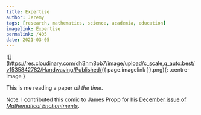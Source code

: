 ```yaml
---
title: Expertise
author: Jeremy
tags: [research, mathematics, science, academia, education]
imagelink: Expertise
permalink: /405
date: 2021-03-05
---
```


![](https://res.cloudinary.com/dh3hm8pb7/image/upload/c_scale,q_auto:best/v1535842782/Handwaving/Published/{{ page.imagelink }}.png){: .centre-image }

This is me reading a paper *all the time*.

Note: I contributed this comic to James Propp for his [December issue of *Mathematical Enchantments*](https://mathenchant.wordpress.com/2020/12/14/children-of-the-labyrinth/). 
